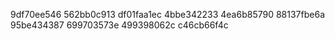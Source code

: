 9df70ee546
562bb0c913
df01faa1ec
4bbe342233
4ea6b85790
88137fbe6a
95be434387
699703573e
499398062c
c46cb66f4c